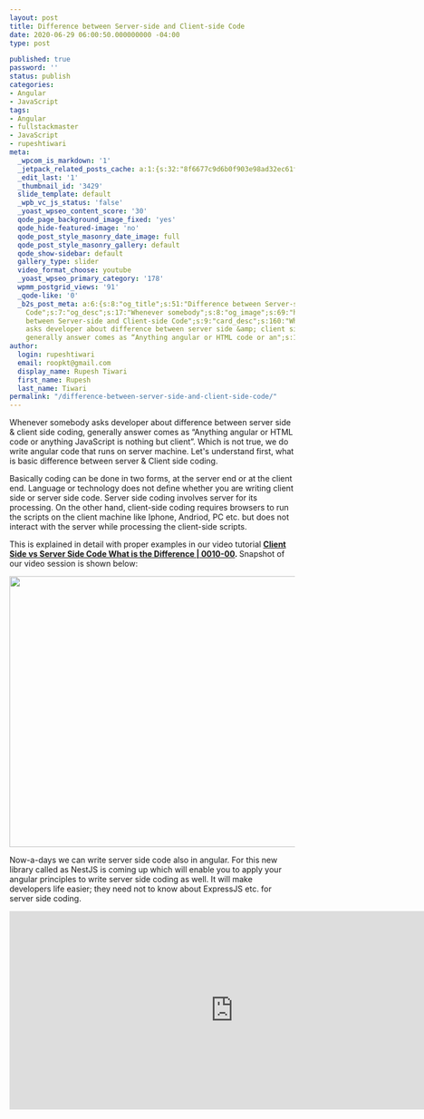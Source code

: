 ```yaml
---
layout: post
title: Difference between Server-side and Client-side Code
date: 2020-06-29 06:00:50.000000000 -04:00
type: post

published: true
password: ''
status: publish
categories:
- Angular
- JavaScript
tags:
- Angular
- fullstackmaster
- JavaScript
- rupeshtiwari
meta:
  _wpcom_is_markdown: '1'
  _jetpack_related_posts_cache: a:1:{s:32:"8f6677c9d6b0f903e98ad32ec61f8deb";a:2:{s:7:"expires";i:1610778219;s:7:"payload";a:3:{i:0;a:1:{s:2:"id";i:3033;}i:1;a:1:{s:2:"id";i:3232;}i:2;a:1:{s:2:"id";i:2618;}}}}
  _edit_last: '1'
  _thumbnail_id: '3429'
  slide_template: default
  _wpb_vc_js_status: 'false'
  _yoast_wpseo_content_score: '30'
  qode_page_background_image_fixed: 'yes'
  qode_hide-featured-image: 'no'
  qode_post_style_masonry_date_image: full
  qode_post_style_masonry_gallery: default
  qode_show-sidebar: default
  gallery_type: slider
  video_format_choose: youtube
  _yoast_wpseo_primary_category: '178'
  wpmm_postgrid_views: '91'
  _qode-like: '0'
  _b2s_post_meta: a:6:{s:8:"og_title";s:51:"Difference between Server-side and Client-side
    Code";s:7:"og_desc";s:17:"Whenever somebody";s:8:"og_image";s:69:"https://blog.rupeshtiwari.com/wp-content/uploads/2020/06/RUPESH-1.png";s:10:"card_title";s:51:"Difference
    between Server-side and Client-side Code";s:9:"card_desc";s:160:"Whenever somebody
    asks developer about difference between server side &amp; client side coding,
    generally answer comes as “Anything angular or HTML code or an";s:10:"card_image";s:69:"https://blog.rupeshtiwari.com/wp-content/uploads/2020/06/RUPESH-1.png";}
author:
  login: rupeshtiwari
  email: roopkt@gmail.com
  display_name: Rupesh Tiwari
  first_name: Rupesh
  last_name: Tiwari
permalink: "/difference-between-server-side-and-client-side-code/"
---
```

<p>Whenever somebody asks developer about difference between server side &amp; client side coding, generally answer comes as “Anything angular or HTML code or anything JavaScript is nothing but client”. Which is not true, we do write angular code that runs on server machine. Let's understand first, what is basic difference between server &amp; Client side coding.</p>
<p>Basically coding can be done in two forms, at the server end or at the client end. Language or technology does not define whether you are writing client side or server side code. Server side coding involves server for its processing. On the other hand, client-side coding requires browsers to run the scripts on the client machine like Iphone, Andriod, PC etc. but does not interact with the server while processing the client-side scripts.</p>
<p>This is explained in detail with proper examples in our video tutorial <strong><a href="https://www.youtube.com/watch?v=8VG4xkeNNI4&amp;list=PLZed_adPqIJp9M8sXttDmlCzWzat44GRi&amp;index=2&amp;t=0s" target="_blank" rel="noopener noreferrer">Client Side vs Server Side Code What is the Difference | 0010-00</a><em>. </em></strong>Snapshot of our video session is shown below:</p>
<p><img class="alignnone size-full wp-image-3428" src="{{ site.baseurl }}/assets/2020/06/CSS1.png" alt="" width="856" height="478" /></p>
<p>Now-a-days we can write server side code also in angular. For this new library called as NestJS is coming up which will enable you to apply your angular principles to write server side coding as well. It will make developers life easier; they need not to know about ExpressJS etc. for server side coding.</p>
<p><iframe src="https://www.youtube.com/embed/8VG4xkeNNI4" width="790" height="350" frameborder="0" allowfullscreen="allowfullscreen"></iframe></p>

